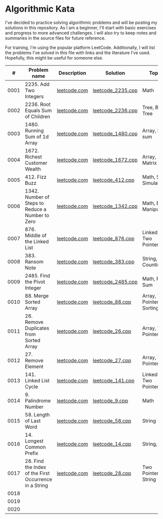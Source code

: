# Algorithmic Kata
I've decided to practice solving algorithmic problems and will be posting my solutions in this repository. As I am a beginner, I'll start with basic exercises and progress to more advanced challenges. I will also try to keep notes and summaries in the source files for future reference.

For training, I'm using the popular platform LeetCode. Additionally, I will list the problems I've solved in this file with links and the literature I've used. Hopefully, this might be useful for someone else.

|   #   |    Problem name    |    Description    |    Solution    |     Topics     |
|-------|--------------------|-------------------|----------------|----------------|
|  0001 | 2235. Add Two Integers | [leetcode.com](https://leetcode.com/problems/add-two-integers/)  | [leetcode_2235.cpp](https://github.com/cppikigai/algorithms_kata/blob/main/solutions/leetcode_2235.cpp)| Math |
|  0002 | 2236. Root Equals Sum of Children | [leetcode.com](https://leetcode.com/problems/root-equals-sum-of-children/)  | [leetcode_2236.cpp](https://github.com/cppikigai/algorithms_kata/blob/main/solutions/leetcode_2236.cpp)| Tree, Binary Tree |
|  0003 | 1480. Running Sum of 1d Array | [leetcode.com](https://leetcode.com/problems/running-sum-of-1d-array/)  | [leetcode_1480.cpp](https://github.com/cppikigai/algorithms_kata/blob/main/solutions/leetcode_1480.cpp) | Array, Prefix sum |
|  0004 | 1672. Richest Customer Wealth | [leetcode.com](https://leetcode.com/problems/richest-customer-wealth/) | [leetcode_1672.cpp](https://github.com/cppikigai/algorithms_kata/blob/main/solutions/leetcode_1672.cpp) | Array, Matrix |
|  0005 | 412. Fizz Buzz | [leetcode.com](https://leetcode.com/problems/fizz-buzz/description/) | [leetcode_412.cpp](https://github.com/cppikigai/algorithms_kata/blob/main/solutions/leetcode_412.cpp) | Math, String, Simulation |
|  0006 | 1342. Number of Steps to Reduce a Number to Zero | [leetcode.com](https://leetcode.com/problems/number-of-steps-to-reduce-a-number-to-zero/) | [leetcode_1342.cpp](https://github.com/cppikigai/algorithms_kata/blob/main/solutions/leetcode_1342.cpp) | Math, Bit Manipulation |
|  0007 | 876. Middle of the Linked List | [leetcode.com](https://leetcode.com/problems/middle-of-the-linked-list/) | [leetcode_876.cpp](https://github.com/cppikigai/algorithms_kata/blob/main/solutions/leetcode_876.cpp) | Linked List, Two Pointers |
|  0008 | 383. Ransom Note | [leetcode.com](https://leetcode.com/problems/ransom-note/) | [leetcode_383.cpp](https://github.com/cppikigai/algorithms_kata/blob/main/solutions/leetcode_383.cpp) | String, Counting |
|  0009 | 2485. Find the Pivot Integer | [leetcode.com](https://leetcode.com/problems/find-the-pivot-integer/) | [leetcode_2485.cpp](https://github.com/cppikigai/algorithms_kata/blob/main/solutions/leetcode_2485.cpp) | Math, Prefix Sum |
|  0010 | 88. Merge Sorted Array | [leetcode.com](https://leetcode.com/problems/merge-sorted-array/) | [leetcode_88.cpp](https://github.com/cppikigai/algorithms_kata/blob/main/solutions/leetcode_88.cpp) | Array, Two Pointers, Sorting |
|  0011 | 26. Remove Duplicates from Sorted Array | [leetcode.com](https://leetcode.com/problems/remove-duplicates-from-sorted-array/) | [leetcode_26.cpp](https://github.com/cppikigai/algorithms_kata/blob/main/solutions/leetcode_26.cpp) | Array, Two Pointers |
|  0012 | 27. Remove Element | [leetcode.com](https://leetcode.com/problems/remove-element/) | [leetcode_27.cpp](https://github.com/cppikigai/algorithms_kata/blob/main/solutions/leetcode_27.cpp) | Array, Two Pointers |
|  0013 | 141. Linked List Cycle | [leetcode.com](https://leetcode.com/problems/linked-list-cycle/description/) | [leetcode_141.cpp](https://github.com/cppikigai/algorithms_kata/blob/main/solutions/leetcode_141.cpp) | Linked List, Two Pointers |
|  0014 | 9. Palindrome Number | [leetcode.com](https://leetcode.com/problems/palindrome-number/) | [leetcode_9.cpp](https://github.com/cppikigai/algorithms_kata/blob/main/solutions/leetcode_9.cpp) | Math |
|  0015 | 58. Length of Last Word | [leetcode.com](https://leetcode.com/problems/length-of-last-word/) | [leetcode_58.cpp](https://github.com/cppikigai/algorithms_kata/blob/main/solutions/leetcode_58.cpp) | String |
|  0016 | 14. Longest Common Prefix | [leetcode.com](https://leetcode.com/problems/longest-common-prefix/) | [leetcode_14.cpp](https://github.com/cppikigai/algorithms_kata/blob/main/solutions/leetcode_14.cpp) | String, Trie |
|  0017 | 28. Find the Index of the First Occurrence in a String | [leetcode.com](https://leetcode.com/problems/find-the-index-of-the-first-occurrence-in-a-string/) | [leetcode_28.cpp](https://github.com/cppikigai/algorithms_kata/blob/main/solutions/leetcode_28.cpp) | Two Pointers, String |
|  0018 |  |  |  |  |
|  0019 |  |  |  |  |
|  0020 |  |  |  |  |